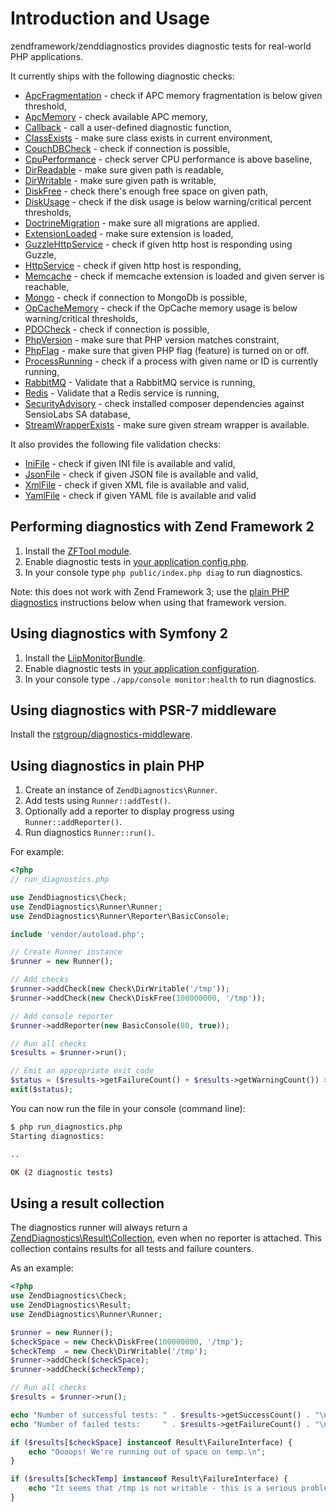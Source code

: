 # Introduction and Usage

zendframework/zenddiagnostics provides diagnostic tests for real-world PHP
applications.

It currently ships with the following diagnostic checks:

- [ApcFragmentation](diagnostics.md#apcfragmentation) - check if APC memory fragmentation is below given threshold,
- [ApcMemory](diagnostics.md#apcmemory) - check available APC memory,
- [Callback](diagnostics.md#callback) - call a user-defined diagnostic function,
- [ClassExists](diagnostics.md#classexists) - make sure class exists in current environment,
- [CouchDBCheck](diagnostics.md#couchdbcheck) - check if connection is possible,
- [CpuPerformance](diagnostics.md#cpuperformance) - check server CPU performance is above baseline,
- [DirReadable](diagnostics.md#dirreadable) - make sure given path is readable,
- [DirWritable](diagnostics.md#dirwritable) - make sure given path is writable,
- [DiskFree](diagnostics.md#diskfree) - check there's enough free space on given path,
- [DiskUsage](diagnostics.md#diskusage) - check if the disk usage is below warning/critical percent thresholds,
- [DoctrineMigration](diagnostics.md#doctrinemigration) - make sure all migrations are applied.
- [ExtensionLoaded](diagnostics.md#extensionloaded) - make sure extension is loaded,
- [GuzzleHttpService](diagnostics.md#guzzlehttpservice) - check if given http host is responding using Guzzle,
- [HttpService](diagnostics.md#httpservice) - check if given http host is responding,
- [Memcache](diagnostics.md#memcache) - check if memcache extension is loaded and given server is reachable,
- [Mongo](diagnostics.md#mongodb) - check if connection to MongoDb is possible,
- [OpCacheMemory](diagnostics.md#opcachememory) - check if the OpCache memory usage is below warning/critical thresholds,
- [PDOCheck](diagnostics.md#pdocheck) - check if connection is possible,
- [PhpVersion](diagnostics.md#phpversion) - make sure that PHP version matches constraint,
- [PhpFlag](diagnostics.md#phpflag) - make sure that given PHP flag (feature) is turned on or off.
- [ProcessRunning](diagnostics.md#processrunning) - check if a process with given name or ID is currently running,
- [RabbitMQ](diagnostics.md#rabbitmq) - Validate that a RabbitMQ service is running,
- [Redis](diagnostics.md#redis) - Validate that a Redis service is running,
- [SecurityAdvisory](diagnostics.md#securityadvisory) - check installed composer dependencies against SensioLabs SA database,
- [StreamWrapperExists](diagnostics.md#streamwrapperexists) - make sure given stream wrapper is available.

It also provides the following file validation checks:

- [IniFile](file-validation.md#inifile) - check if given INI file is available and valid,
- [JsonFile](file-validation.md#jsonfile) - check if given JSON file is available and valid,
- [XmlFile](file-validation.md#xmlfile) - check if given XML file is available and valid,
- [YamlFile](file-validation.md#yamlfile) - check if given YAML file is available and valid

## Performing diagnostics with Zend Framework 2

1. Install the [ZFTool module](https://github.com/zendframework/ZFTool).
2. Enable diagnostic tests in [your application config.php](https://github.com/zendframework/ZFTool/blob/master/docs/DIAGNOSTICS.md).
3. In your console type `php public/index.php diag` to run diagnostics.

Note: this does not work with Zend Framework 3; use the [plain PHP
diagnostics](#using-diagnostics-in-plain-php) instructions below when using that
framework version.

## Using diagnostics with Symfony 2

1. Install the [LiipMonitorBundle](https://github.com/liip/LiipMonitorBundle).
2. Enable diagnostic tests in [your application configuration](https://github.com/liip/LiipMonitorBundle/blob/master/README.md).
3. In your console type `./app/console monitor:health` to run diagnostics.

## Using diagnostics with PSR-7 middleware

Install the [rstgroup/diagnostics-middleware](https://github.com/rstgroup/diagnostics-middleware).

## Using diagnostics in plain PHP

1. Create an instance of `ZendDiagnostics\Runner`.
2. Add tests using `Runner::addTest()`.
3. Optionally add a reporter to display progress using `Runner::addReporter()`.
4. Run diagnostics `Runner::run()`.

For example:

```php
<?php
// run_diagnostics.php

use ZendDiagnostics\Check;
use ZendDiagnostics\Runner\Runner;
use ZendDiagnostics\Runner\Reporter\BasicConsole;

include 'vendor/autoload.php';

// Create Runner instance
$runner = new Runner();

// Add checks
$runner->addCheck(new Check\DirWritable('/tmp'));
$runner->addCheck(new Check\DiskFree(100000000, '/tmp'));

// Add console reporter
$runner->addReporter(new BasicConsole(80, true));

// Run all checks
$results = $runner->run();

// Emit an appropriate exit code
$status = ($results->getFailureCount() + $results->getWarningCount()) > 0 ? 1 : 0;
exit($status);
```

You can now run the file in your console (command line):

```bash
$ php run_diagnostics.php
Starting diagnostics:

..

OK (2 diagnostic tests)
```

## Using a result collection

The diagnostics runner will always return a
[ZendDiagnostics\Result\Collection](https://github.com/zendframework/zend-diagnostics/src/Result/Collection.php),
even when no reporter is attached. This collection contains results for all
tests and failure counters.

As an example:

```php
<?php
use ZendDiagnostics\Check;
use ZendDiagnostics\Result;
use ZendDiagnostics\Runner\Runner;

$runner = new Runner();
$checkSpace = new Check\DiskFree(100000000, '/tmp');
$checkTemp  = new Check\DirWritable('/tmp');
$runner->addCheck($checkSpace);
$runner->addCheck($checkTemp);

// Run all checks
$results = $runner->run();

echo "Number of successful tests: " . $results->getSuccessCount() . "\n";
echo "Number of failed tests:     " . $results->getFailureCount() . "\n";

if ($results[$checkSpace] instanceof Result\FailureInterface) {
    echo "Oooops! We're running out of space on temp.\n";
}

if ($results[$checkTemp] instanceof Result\FailureInterface) {
    echo "It seems that /tmp is not writable - this is a serious problem!\n";
}
```
